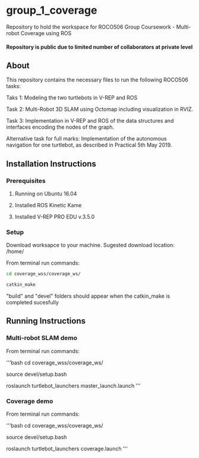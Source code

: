 # group_1_coverage
Repository to hold the workspace for ROCO506 Group Coursework - Multi-robot Coverage using ROS

#### Repository is public due to limited number of collaborators at private level

## About
This repository contains the necessary files to run the following ROCO506 tasks:

Taks 1: Modeling the two turtlebots in V-REP and ROS

Task 2: Multi-Robot 3D SLAM using Octomap including visualization in RVIZ.

Task 3: Implementation in V-REP and ROS of the data structures and interfaces encoding the nodes of the graph. 

Alternative task for full marks: Implementation of the autonomous navigation for one turtlebot, as described in Practical 5th May 2019.

## Installation Instructions

### Prerequisites
1. Running on Ubuntu 16.04

2. Installed ROS Kinetic Kame

3. Installed V-REP PRO EDU v.3.5.0

### Setup
Download worksapce to your machine. Sugested download location: /home/

From terminal run commands:
```bash
cd coverage_wss/coverage_ws/

catkin_make
```

"build" and "devel" folders should appear when the catkin_make is completed sucesfully

## Running Instructions

### Multi-robot SLAM demo
From terminal run commands:
  
'''bash
cd coverage_wss/coverage_ws/
  
source devel/setup.bash
 
roslaunch turtlebot_launchers master_launch.launch
'''

### Coverage demo
From terminal run commands:
 
'''bash 
cd coverage_wss/coverage_ws/
  
source devel/setup.bash
  
roslaunch turtlebot_launchers coverage.launch
'''

